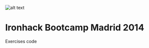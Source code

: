 ![alt text][logo]

Ironhack Bootcamp Madrid 2014
=============================

Exercises code


[logo]: http://www.ironhack.com/hackshow/img/ironhack.png "Ironhack logo"
